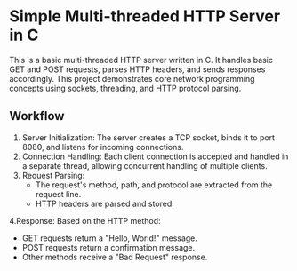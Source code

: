 # Simple Multi-threaded HTTP Server in C
This is a basic multi-threaded HTTP server written in C. It handles basic GET and POST requests, parses HTTP headers, and sends responses accordingly. This project demonstrates core network programming concepts using sockets, threading, and HTTP protocol parsing.

## Workflow
1. Server Initialization: The server creates a TCP socket, binds it to port 8080, and listens for incoming connections.
2. Connection Handling: Each client connection is accepted and handled in a separate thread, allowing concurrent handling of multiple clients.
3. Request Parsing:
   * The request's method, path, and protocol are extracted from the request line.
   * HTTP headers are parsed and stored.
     
4.Response: Based on the HTTP method:
   * GET requests return a "Hello, World!" message.
   * POST requests return a confirmation message.
   * Other methods receive a "Bad Request" response.
